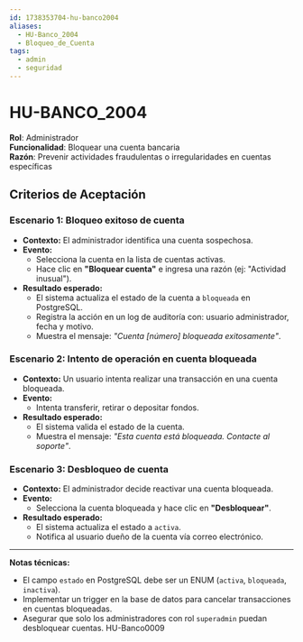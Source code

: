```yaml
---
id: 1738353704-hu-banco2004
aliases:
  - HU-Banco_2004
  - Bloqueo_de_Cuenta
tags:
  - admin
  - seguridad
---
```


# HU-BANCO_2004 

**Rol**: Administrador  
**Funcionalidad**: Bloquear una cuenta bancaria  
**Razón**: Prevenir actividades fraudulentas o irregularidades en cuentas específicas  

## **Criterios de Aceptación**  

### **Escenario 1: Bloqueo exitoso de cuenta**  

- **Contexto:** El administrador identifica una cuenta sospechosa.  
- **Evento:**  
  - Selecciona la cuenta en la lista de cuentas activas.  
  - Hace clic en **"Bloquear cuenta"** e ingresa una razón (ej: "Actividad inusual").  
- **Resultado esperado:**  
  - El sistema actualiza el estado de la cuenta a `bloqueada` en PostgreSQL.  
  - Registra la acción en un log de auditoría con: usuario administrador, fecha y motivo.  
  - Muestra el mensaje: *"Cuenta [número] bloqueada exitosamente"*.  

### **Escenario 2: Intento de operación en cuenta bloqueada**  

- **Contexto:** Un usuario intenta realizar una transacción en una cuenta bloqueada.  
- **Evento:**  
  - Intenta transferir, retirar o depositar fondos.  
- **Resultado esperado:**  
  - El sistema valida el estado de la cuenta.  
  - Muestra el mensaje: *"Esta cuenta está bloqueada. Contacte al soporte"*.  

### **Escenario 3: Desbloqueo de cuenta**  

- **Contexto:** El administrador decide reactivar una cuenta bloqueada.  
- **Evento:**  
  - Selecciona la cuenta bloqueada y hace clic en **"Desbloquear"**.  
- **Resultado esperado:**  
  - El sistema actualiza el estado a `activa`.  
  - Notifica al usuario dueño de la cuenta vía correo electrónico.  

---

**Notas técnicas:**  

- El campo `estado` en PostgreSQL debe ser un ENUM (`activa`, `bloqueada`, `inactiva`).  
- Implementar un trigger en la base de datos para cancelar transacciones en cuentas bloqueadas.  
- Asegurar que solo los administradores con rol `superadmin` puedan desbloquear cuentas.  HU-Banco0009
